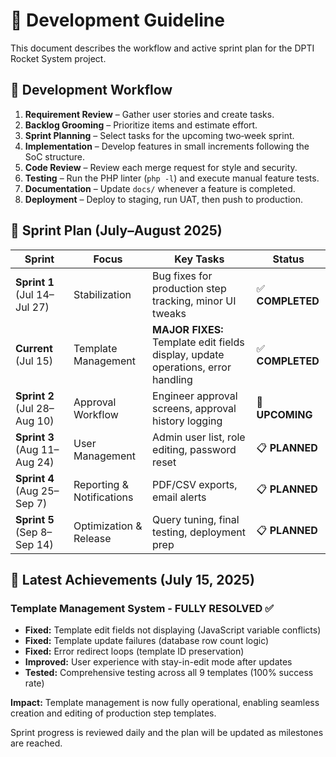 # 📘 Development Guideline

This document describes the workflow and active sprint plan for the DPTI Rocket System project.

## 🚀 Development Workflow

1. **Requirement Review** – Gather user stories and create tasks.
2. **Backlog Grooming** – Prioritize items and estimate effort.
3. **Sprint Planning** – Select tasks for the upcoming two‑week sprint.
4. **Implementation** – Develop features in small increments following the SoC structure.
5. **Code Review** – Review each merge request for style and security.
6. **Testing** – Run the PHP linter (`php -l`) and execute manual feature tests.
7. **Documentation** – Update `docs/` whenever a feature is completed.
8. **Deployment** – Deploy to staging, run UAT, then push to production.

## 📅 Sprint Plan (July–August 2025)

| Sprint | Focus | Key Tasks | Status |
|-------|-------|-----------|---------|
| **Sprint 1** (Jul 14–Jul 27) | Stabilization | Bug fixes for production step tracking, minor UI tweaks | ✅ **COMPLETED** |
| **Current** (Jul 15) | Template Management | **MAJOR FIXES:** Template edit fields display, update operations, error handling | ✅ **COMPLETED** |
| **Sprint 2** (Jul 28–Aug 10) | Approval Workflow | Engineer approval screens, approval history logging | 🔄 **UPCOMING** |
| **Sprint 3** (Aug 11–Aug 24) | User Management | Admin user list, role editing, password reset | 📋 **PLANNED** |
| **Sprint 4** (Aug 25–Sep 7) | Reporting & Notifications | PDF/CSV exports, email alerts | 📋 **PLANNED** |
| **Sprint 5** (Sep 8–Sep 14) | Optimization & Release | Query tuning, final testing, deployment prep | 📋 **PLANNED** |

## 🎯 **Latest Achievements (July 15, 2025)**

### **Template Management System - FULLY RESOLVED** ✅
- **Fixed:** Template edit fields not displaying (JavaScript variable conflicts)
- **Fixed:** Template update failures (database row count logic)
- **Fixed:** Error redirect loops (template ID preservation)
- **Improved:** User experience with stay-in-edit mode after updates
- **Tested:** Comprehensive testing across all 9 templates (100% success rate)

**Impact:** Template management is now fully operational, enabling seamless creation and editing of production step templates.

Sprint progress is reviewed daily and the plan will be updated as milestones are reached.
